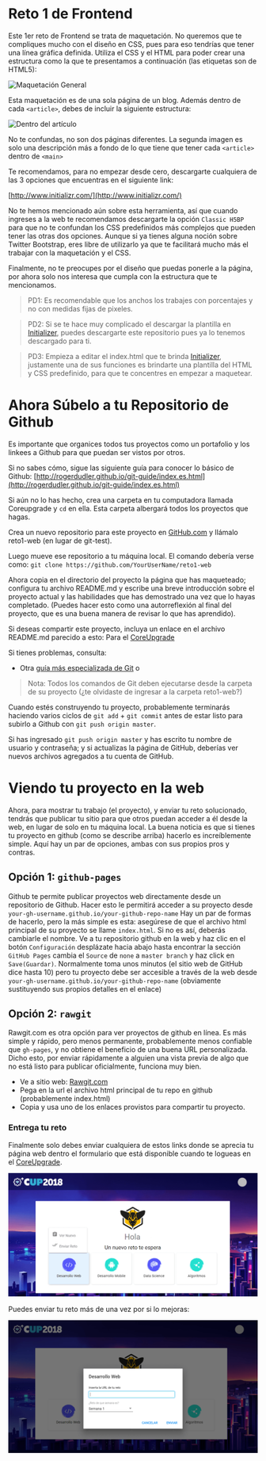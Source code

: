 # Reto 1 de Frontend

Este 1er reto de Frontend se trata de maquetación. No queremos que te compliques mucho con el diseño en CSS, pues para eso tendrías que tener una línea gráfica definida. Utiliza el CSS y el HTML para poder crear una estructura como la que te presentamos a continuación (las etiquetas son de HTML5):

![Maquetación General](imagen1.gif)

Esta maquetación es de una sola página de un blog. Además dentro de cada `<article>`, debes de incluir la siguiente estructura:

![Dentro del artículo](imagen2.png)

No te confundas, no son dos páginas diferentes. La segunda imagen es solo una descripción más a fondo de lo que tiene que tener cada `<article>` dentro de `<main>`

Te recomendamos, para no empezar desde cero, descargarte cualquiera de las 3 opciones que encuentras en el siguiente link:

[http://www.initializr.com/](http://www.initializr.com/)

No te hemos mencionado aún sobre esta herramienta, así que cuando ingreses a la web te recomendamos descargarte la opción `Classic H5BP` para que no te confundan los CSS predefinidos más complejos que pueden tener las otras dos opciones. Aunque si ya tienes alguna noción sobre Twitter Bootstrap, eres libre de utilizarlo ya que te facilitará mucho más el trabajar con la maquetación y el CSS.

Finalmente, no te preocupes por el diseño que puedas ponerle a la página, por ahora solo nos interesa que cumpla con la estructura que te mencionamos.

>PD1: Es recomendable que los anchos los trabajes con porcentajes y no con medidas fijas de pixeles.

>PD2: Si se te hace muy complicado el descargar la plantilla en [Initializer](http://www.initializr.com/), puedes descargarte este repositorio pues ya lo tenemos descargado para ti.

>PD3: Empieza a editar el index.html que te brinda [Initializer](http://www.initializr.com/), justamente una de sus funciones es brindarte una plantilla del HTML y CSS predefinido, para que te concentres en empezar a maquetear.

# Ahora Súbelo a tu Repositorio de Github

Es importante que organices todos tus proyectos como un portafolio y los linkees a Github para que puedan ser vistos por otros.

Si no sabes cómo, sigue las siguiente guía para conocer lo básico de Github: [http://rogerdudler.github.io/git-guide/index.es.html](http://rogerdudler.github.io/git-guide/index.es.html)

Si aún no lo has hecho, crea una carpeta en tu computadora llamada Coreupgrade y `cd` en ella. Esta carpeta albergará todos los proyectos que hagas.

Crea un nuevo repositorio para este proyecto en [GitHub.com](https://www.github.com) y llámalo reto1-web (en lugar de git-test).

Luego mueve ese repositorio a tu máquina local. El comando debería verse como: `git clone https://github.com/YourUserName/reto1-web`

Ahora copia en el directorio del proyecto la página que has maqueteado; configura tu archivo README.md y escribe una breve introducción sobre el proyecto actual y las habilidades que has demostrado una vez que lo hayas completado. (Puedes hacer esto como una autorreflexión al final del proyecto, que es una buena manera de revisar lo que has aprendido).

Si deseas compartir este proyecto, incluya un enlace en el archivo README.md  parecido a esto: Para el [CoreUpgrade](http://www.hackspace.la)

Si tienes problemas, consulta:
* Otra [guía más especializada de Git](https://git-scm.com/book/es/v1/Empezando) o

>Nota: Todos los comandos de Git deben ejecutarse desde la carpeta de su proyecto (¿te olvidaste de ingresar a la carpeta reto1-web?)

Cuando estés construyendo tu proyecto, probablemente terminarás haciendo varios ciclos de `git add` + `git commit` antes de estar listo para subirlo a Github con `git push origin master`.

Si has ingresado `git push origin master` y has escrito tu nombre de usuario y contraseña; y si actualizas la página de GitHub, deberías ver nuevos archivos agregados a tu cuenta de GitHub.

# Viendo tu proyecto en la web

Ahora, para mostrar tu trabajo (el proyecto), y enviar tu reto solucionado, tendrás que publicar tu sitio para que otros puedan acceder a él desde la web, en lugar de solo en tu máquina local. La buena noticia es que si tienes tu proyecto en github (como se describe arriba) hacerlo es increíblemente simple. Aquí hay un par de opciones, ambas con sus propios pros y contras.

## Opción 1: `github-pages`

Github te permite publicar proyectos web directamente desde un repositorio de Github. Hacer esto le permitirá acceder a su proyecto desde `your-gh-username.github.io/your-github-repo-name`
Hay un par de formas de hacerlo, pero la más simple es esta:
asegúrese de que el archivo html principal de su proyecto se llame `index.html`. Si no es así, deberás cambiarle el nombre.
Ve a tu repositorio github en la web y haz clic en el botón `Configuración`
desplázate hacia abajo hasta encontrar la sección `GitHub Pages`
cambia el `Source` de `none` a `master branch` y haz click en `Save(Guardar)`.
Normalmente toma unos minutos (el sitio web de GitHub dice hasta 10) pero tu proyecto debe ser accesible a través de la web desde `your-gh-username.github.io/your-github-repo-name` (obviamente sustituyendo sus propios detalles en el enlace)

## Opción 2: `rawgit`

Rawgit.com es otra opción para ver proyectos de github en línea. Es más simple y rápido, pero menos permanente, probablemente menos confiable que `gh-pages`, y no obtiene el beneficio de una buena URL personalizada. Dicho esto, por enviar rápidamente a alguien una vista previa de algo que no está listo para publicar oficialmente, funciona muy bien.
* Ve a sitio web: [Rawgit.com](http://rawgit.com/)
* Pega en la url el archivo html principal de tu repo en github (probablemente index.html)
* Copia y usa uno de los enlaces provistos para compartir tu proyecto.

### Entrega tu reto

Finalmente solo debes enviar cualquiera de estos links donde se aprecia tu página web dentro el formulario que está disponible cuando te logueas en el [CoreUpgrade](https://www.hackspace.la).

![Clic en Desarrollo Web](img/send-reto1.png)

Puedes enviar tu reto más de una vez por si lo mejoras:

![Llena el campo con la URL de tu página](img/send-reto2.png)

